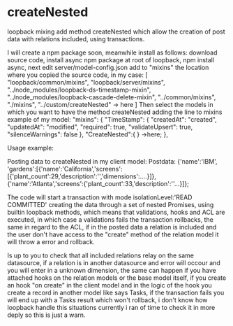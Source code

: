 # createNested
loopback mixing add method createNested which allow the creation of post data with relations included, using transactions.

I will create a npm package soon, meanwhile install as follows:
download source code, install async npm package at root of loopback, npm install async, next edit server/model-config.json
add to "mixins" the location where you copied the source code, in my case: [
      "loopback/common/mixins",
      "loopback/server/mixins",
      "../node_modules/loopback-ds-timestamp-mixin",
      "../node_modules/loopback-cascade-delete-mixin",
      "../common/mixins",
      "./mixins",
      "../custom/createNested" -> here
    ]
Then select the models in which you want to have the method createNested adding the line to mixins example of my model:
"mixins": {
    "TimeStamp": {
      "createdAt": "created",
      "updatedAt": "modified",
      "required": true,
      "validateUpsert": true,
      "silenceWarnings": false
    },
    "CreateNested":{ } ->here;
  },
  
  
Usage example:

Posting data to createNested in my client model:
Postdata:
{'name':'IBM',
'gardens':[{'name':'California','screens':[{'plant_count':29,'description':'','dimensions':....}]},
          {'name':'Atlanta','screens':{'plant_count':33,'description':''...}]};
    
 The code will start a transaction with mode isolationLevel:'READ COMMITTED' creating the data through a 
 set of nested Promises, using builtin loopback methods, which means that validations, hooks and ACL are executed,
 in which case a validations fails the transaction rollbacks, the same in regard to the ACL, if in the posted data a
 relation is included and the user don't have access to the "create" method of the relation model it will 
 throw a error and rollback.
 
 Is up to you to check that all included relations relay on the same datasource, if a relation is in another datasource
 and error will occour and you will enter in a unknown dimension, the same can happen if you have attached hooks on the
 relation models or the base model itself, if you create an hook "on create" in the client model and in the logic of the 
 hook you create a record in another model like says Tasks, if the transaction fails you will end up with a Tasks result 
 which won't rollback, i don't know how loopback handle this situations currently i ran of time to check it in more deply
 so this is just a warn.
 

